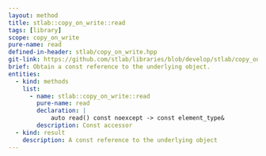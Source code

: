 ```yaml
---
layout: method
title: stlab::copy_on_write::read
tags: [library]
scope: copy_on_write
pure-name: read
defined-in-header: stlab/copy_on_write.hpp
git-link: https://github.com/stlab/libraries/blob/develop/stlab/copy_on_write.hpp
brief: Obtain a const reference to the underlying object.
entities:
  - kind: methods
    list:
      - name: stlab::copy_on_write::read
        pure-name: read
        declaration: |
            auto read() const noexcept -> const element_type&
        description: Const accessor
  - kind: result
    description: A const reference to the underlying object
---
```

